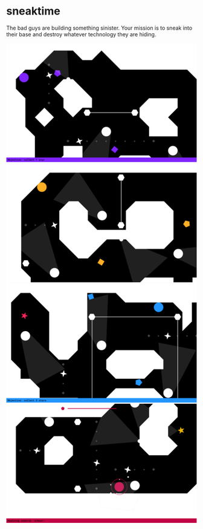 # sneaktime
 The bad guys are building something sinister. Your mission is to sneak into their base and destroy whatever technology they are hiding.

![purple](https://github.com/micha31r/sneaktime/blob/v0.1/preview/purple.png)
![yellow](https://github.com/micha31r/sneaktime/blob/v0.1/preview/yellow.png)
![blue](https://github.com/micha31r/sneaktime/blob/v0.1/preview/blue.png)
![red](https://github.com/micha31r/sneaktime/blob/v0.1/preview/red.png)
